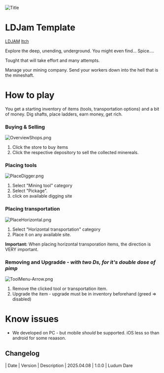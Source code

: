 ![Title](https://github.com/Pentaworks-Group/ldjamTemplate/blob/main/Data/Pentaworks.png?raw=true)


# LDJam Template
[LDJAM](https://ldjam.com/events/ludum-dare/57/m-i-n-e-massive-indifferent-neverending-exploitation)
[Itch](https://pentaworks.itch.io/mine-ldjam-57)


Explore the deep, unending, underground. You might even find... Spice....

Tought that will take effort and many attempts.

Manage your mining company. Send your workers down into the hell that is the mineshaft.

# How to play

You get a starting inventory of items (tools, transportation options) and a bit of money. Dig shafts, place ladders, earn money, get rich.

### Buying  & Selling
![OverviewShops.png](https://static.jam.host/raw/38f/83/z/6b253.png)
1. Click the store to buy items
2. Click the respective depository to sell the collected minereals.

### Placing tools
![PlaceDigger.png](///raw/38f/83/z/6b227.png)
1. Select "Mining tool" category
2. Select "Pickage".
3. click on available digging site

### Placing transportation
![PlaceHorizontal.png](///raw/38f/83/z/6b261.png)
1. Select "Horizontal transportation" category
2. Place it on any available site.

**Important:** When placing horizontal transporation items, the direction is VERY important.

### Removing and Upgradde *- with two Ds, for it's double dose of pimp*
![ToolMenu-Arrow.png](///raw/38f/83/z/6b29d.png)
1. Remove the clicked tool or transportation item.
2. Upgrade the item - upgrade must be in inventory beforehand (greed => disabled)

# Know issues
 - We developed on PC - but mobile *should* be supported. iOS less so than android for some reaason.

## Changelog


|     Date   | Version | Description
| 2025.04.08 |  1.0.0  | Ludum Dare

